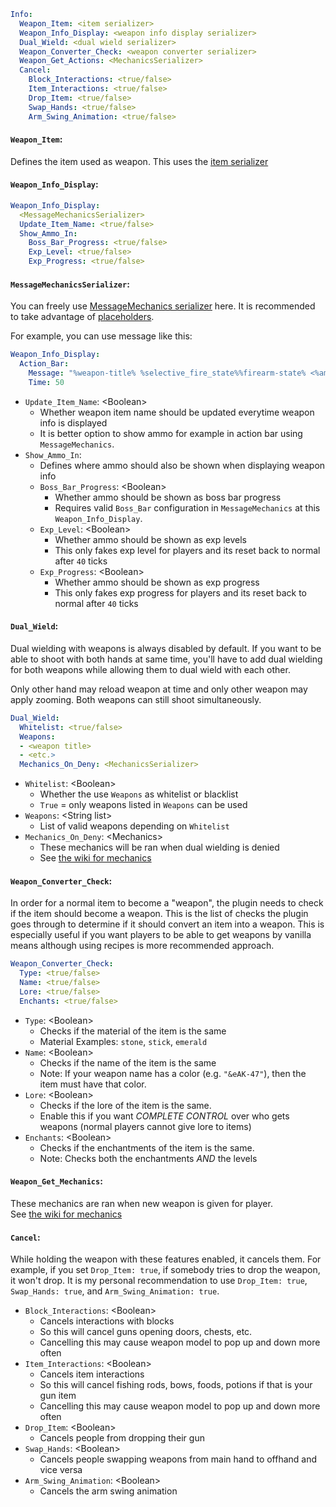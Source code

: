 ```yaml
Info:
  Weapon_Item: <item serializer>
  Weapon_Info_Display: <weapon info display serializer>
  Dual_Wield: <dual wield serializer>
  Weapon_Converter_Check: <weapon converter serializer>
  Weapon_Get_Actions: <MechanicsSerializer>
  Cancel:
    Block_Interactions: <true/false>
    Item_Interactions: <true/false>
    Drop_Item: <true/false>
    Swap_Hands: <true/false>
    Arm_Swing_Animation: <true/false>
```

#### `Weapon_Item`:

Defines the item used as weapon.
This uses the [item serializer](General.md#item-serializer)

#### `Weapon_Info_Display`:
```yaml
Weapon_Info_Display:
  <MessageMechanicsSerializer>
  Update_Item_Name: <true/false>
  Show_Ammo_In:
    Boss_Bar_Progress: <true/false>
    Exp_Level: <true/false>
    Exp_Progress: <true/false>
```

#### `MessageMechanicsSerializer`:
You can freely use [MessageMechanics serializer](General.md#message) here.
It is recommended to take advantage of [placeholders](Placeholders.md).  

For example, you can use message like this:
```yaml
Weapon_Info_Display:
  Action_Bar:
    Message: "%weapon-title% %selective_fire_state%%firearm-state% <%ammo-left%>%reload%"
    Time: 50
```

* `Update_Item_Name`: \<Boolean\>
  * Whether weapon item name should be updated everytime weapon info is displayed
  * It is better option to show ammo for example in action bar using `MessageMechanics`.
* `Show_Ammo_In`:
  * Defines where ammo should also be shown when displaying weapon info
  * `Boss_Bar_Progress`: \<Boolean\>
    * Whether ammo should be shown as boss bar progress
    * Requires valid `Boss_Bar` configuration in `MessageMechanics` at this `Weapon_Info_Display`.
  * `Exp_Level`: \<Boolean\>
    * Whether ammo should be shown as exp levels
    * This only fakes exp level for players and its reset back to normal after `40` ticks
  * `Exp_Progress`: \<Boolean\>
    * Whether ammo should be shown as exp progress
    * This only fakes exp progress for players and its reset back to normal after `40` ticks

#### `Dual_Wield`:
Dual wielding with weapons is always disabled by default. If you want
to be able to shoot with both hands at same time, you'll have to add dual wielding
for both weapons while allowing them to dual wield with each other.

Only other hand may reload weapon at time and only other weapon may apply zooming.
Both weapons can still shoot simultaneously.

```yaml
Dual_Wield:
  Whitelist: <true/false>
  Weapons:
  - <weapon title>
  - <etc.>
  Mechanics_On_Deny: <MechanicsSerializer>
```

* `Whitelist`: \<Boolean\>
  * Whether the use `Weapons` as whitelist or blacklist
  * `True` = only weapons listed in `Weapons` can be used
* `Weapons`: \<String list\>
  * List of valid weapons depending on `Whitelist`
* `Mechanics_On_Deny`: \<Mechanics\>
  * These mechanics will be ran when dual wielding is denied
  * See [the wiki for mechanics](General.md#mechanics)

#### `Weapon_Converter_Check`:
In order for a normal item to become a "weapon", the plugin needs to check if the item should become a weapon. This
is the list of checks the plugin goes through to determine if it should convert an item into a weapon. This is
especially useful if you want players to be able to get weapons by vanilla means although using
recipes is more recommended approach.
```yaml
Weapon_Converter_Check:
  Type: <true/false>
  Name: <true/false>
  Lore: <true/false>
  Enchants: <true/false>
```

* `Type`: \<Boolean\>
  * Checks if the material of the item is the same
  * Material Examples: `stone`, `stick`, `emerald`
* `Name`: \<Boolean\>
  * Checks if the name of the item is the same
  * Note: If your weapon name has a color (e.g. `"&eAK-47"`), then the item must have that color.
* `Lore`: \<Boolean\>
  * Checks if the lore of the item is the same. 
  * Enable this if you want *COMPLETE CONTROL* over who gets weapons (normal players cannot give lore to items)
* `Enchants`: \<Boolean\>
  * Checks if the enchantments of the item is the same.
  * Note: Checks both the enchantments *AND* the levels

#### `Weapon_Get_Mechanics`:

These mechanics are ran when new weapon is given for player.  
See [the wiki for mechanics](General.md#mechanics)

#### `Cancel`:
While holding the weapon with these features enabled, it cancels them. For example, if you set
`Drop_Item: true`, if somebody tries to drop the weapon, it won't drop. It is my personal
recommendation to use `Drop_Item: true`, `Swap_Hands: true`, and `Arm_Swing_Animation: true`.

* `Block_Interactions`: \<Boolean\>
  * Cancels interactions with blocks
  * So this will cancel guns opening doors, chests, etc.
  * Cancelling this may cause weapon model to pop up and down more often
* `Item_Interactions`: \<Boolean\>
  * Cancels item interactions
  * So this will cancel fishing rods, bows, foods, potions if that is your gun item
  * Cancelling this may cause weapon model to pop up and down more often
* `Drop_Item`: \<Boolean\>
  * Cancels people from dropping their gun
* `Swap_Hands`: \<Boolean\>
  * Cancels people swapping weapons from main hand to offhand and vice versa
* `Arm_Swing_Animation`: \<Boolean\>
  * Cancels the arm swing animation